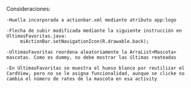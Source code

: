 Consideraciones:

    -Huella incorporada a actionbar.xml mediante atributo app:logo
    
    -Flecha de subir modificada mediante la siguiente instrucción en UltimasFavoritas.java:
         miActionBar.setNavigationIcon(R.drawable.back);
         
    -UltimasFavoritas reordena aleatoriamente la ArraList<Mascota> mascotas. Como es dummy, no debe mostrar las últimas reateadas
    
    -En UltimasFavoritas se muestra el hueso blanco por reutilizar el CardView, pero no se le asigna funcionalidad, aunque se clicke no cambia el número de rates de la mascota en esa activity
    
